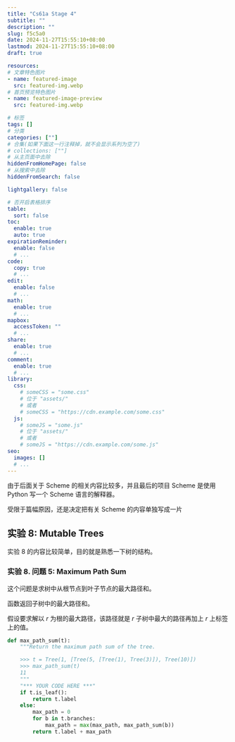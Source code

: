 ```yaml
---
title: "Cs61a Stage 4"
subtitle: ""
description: ""
slug: f5c5a0
date: 2024-11-27T15:55:10+08:00
lastmod: 2024-11-27T15:55:10+08:00
draft: true

resources:
# 文章特色图片
- name: featured-image
  src: featured-img.webp
# 首页预览特色图片
- name: featured-image-preview
  src: featured-img.webp

# 标签
tags: []
# 分类
categories: [""]
# 合集(如果下面这一行注释掉，就不会显示系列为空了)
# collections: [""]
# 从主页面中去除
hiddenFromHomePage: false
# 从搜索中去除
hiddenFromSearch: false

lightgallery: false

# 否开启表格排序
table:
  sort: false
toc:
  enable: true
  auto: true
expirationReminder:
  enable: false
  # ...
code:
  copy: true
  # ...
edit:
  enable: false
  # ...
math:
  enable: true
  # ...
mapbox:
  accessToken: ""
  # ...
share:
  enable: true
  # ...
comment:
  enable: true
  # ...
library:
  css:
    # someCSS = "some.css"
    # 位于 "assets/"
    # 或者
    # someCSS = "https://cdn.example.com/some.css"
  js:
    # someJS = "some.js"
    # 位于 "assets/"
    # 或者
    # someJS = "https://cdn.example.com/some.js"
seo:
  images: []
  # ...
---
```


由于后面关于 Scheme 的相关内容比较多，并且最后的项目 Scheme 是使用 Python 写一个 Scheme 语言的解释器。

受限于篇幅原因，还是决定把有关 Scheme 的内容单独写成一片

## 实验 8: Mutable Trees

实验 8 的内容比较简单，目的就是熟悉一下树的结构。

### 实验 8. 问题 5: Maximum Path Sum

这个问题是求树中从根节点到叶子节点的最大路径和。

函数返回子树中的最大路径和。

假设要求解以 $r$ 为根的最大路径，该路径就是 $r$ 子树中最大的路径再加上 $r$ 上标签上的值。

```python
def max_path_sum(t):
    """Return the maximum path sum of the tree.

    >>> t = Tree(1, [Tree(5, [Tree(1), Tree(3)]), Tree(10)])
    >>> max_path_sum(t)
    11
    """
    "*** YOUR CODE HERE ***"
    if t.is_leaf():
        return t.label
    else:
        max_path = 0
        for b in t.branches:
            max_path = max(max_path, max_path_sum(b))
        return t.label + max_path
```
